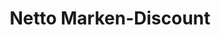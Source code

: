 ---
title: "Netto Marken-Discount"
url: /dillingen-a-d-donau/netto-marken-discount-altheimer-strasse/
shop: Supermarkt
---
